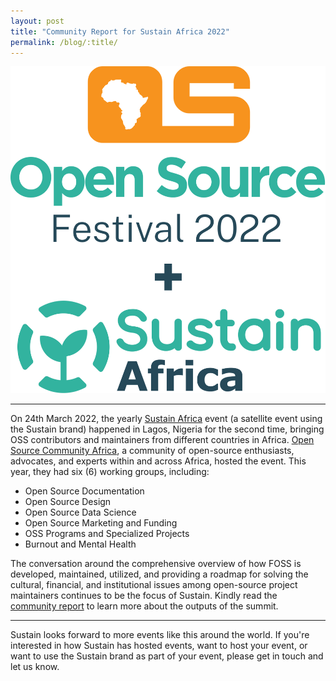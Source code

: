 ```yaml
---
layout: post
title: "Community Report for Sustain Africa 2022"
permalink: /blog/:title/
---
```


![image](/assets/img/events/sustain-africa-2022.svg)

---

On 24th March 2022, the yearly [Sustain Africa](https://festival.oscafrica.org/2022/sustain-africa) event (a satellite event using the Sustain brand) happened in Lagos, Nigeria for the second time, bringing OSS contributors and maintainers from different countries in Africa. [Open Source Community Africa](https://oscafrica.org), a community of open-source enthusiasts, advocates, and experts within and across Africa, hosted the event. This year, they had six (6) working groups, including:

- Open Source Documentation
- Open Source Design
- Open Source Data Science
- Open Source Marketing and Funding
- OSS Programs and Specialized Projects
- Burnout and Mental Health

The conversation around the comprehensive overview of how FOSS is developed, maintained, utilized, and providing a roadmap for solving the cultural, financial, and institutional issues among open-source project maintainers continues to be the focus of Sustain. Kindly read the [community report](https://blog.oscafrica.org/sustain-africa-2022-community-report) to learn more about the outputs of the summit.

---

<p class="highlight">
Sustain looks forward to more events like this around the world. If you're interested in how Sustain has hosted events, want to host your event, or want to use the Sustain brand as part of your event, please get in touch and let us know.
</p>
